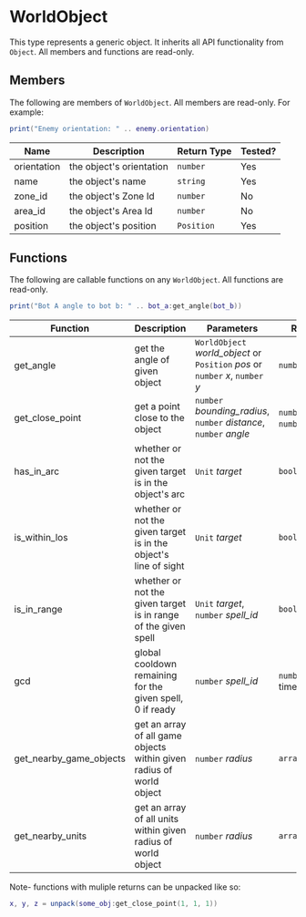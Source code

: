 # WorldObject

This type represents a generic object. It inherits all API functionality from `Object`. All members and functions are read-only.

## Members

The following are members of `WorldObject`. All members are read-only. For example:

```lua
print("Enemy orientation: " .. enemy.orientation)
```

| Name        | Description              | Return Type | Tested? |
| ----------- | ------------------------ | ----------- | ------- |
| orientation | the object's orientation | `number`    | Yes     |
| name        | the object's name        | `string`    | Yes     |
| zone_id     | the object's Zone Id     | `number`    | No      |
| area_id     | the object's Area Id     | `number`    | No      |
| position    | the object's position    | `Position`  | Yes     |

## Functions

The following are callable functions on any `WorldObject`. All functions are read-only.

```lua
print("Bot A angle to bot b: " .. bot_a:get_angle(bot_b))
```

| Function                | Description                                                          | Parameters                                                                     | Return Type                              | Tested? |
| ----------------------- | -------------------------------------------------------------------- | ------------------------------------------------------------------------------ | ---------------------------------------- | ------- |
| get_angle               | get the angle of given object                                        | `WorldObject` _world_object_ or `Position` _pos_ or `number` _x_, `number` _y_ | `number`                                 | No      |
| get_close_point         | get a point close to the object                                      | `number` _bounding_radius_, `number` _distance_, `number` _angle_              | `number` _x_, `number` _y_, `number` _z_ | No      |
| has_in_arc              | whether or not the given target is in the object's arc               | `Unit` _target_                                                                | `bool`                                   | No      |
| is_within_los           | whether or not the given target is in the object's line of sight     | `Unit` _target_                                                                | `bool`                                   | No      |
| is_in_range             | whether or not the given target is in range of the given spell       | `Unit` _target_, `number` _spell_id_                                           | `bool`                                   | No      |
| gcd                     | global cooldown remaining for the given spell, 0 if ready            | `number` _spell_id_                                                            | `number` (remaining time)                | No      |
| get_nearby_game_objects | get an array of all game objects within given radius of world object | `number` _radius_                                                              | `array<GameObject>`                      | No      |
| get_nearby_units        | get an array of all units within given radius of world object        | `number` _radius_                                                              | `array<Unit>`                            | No      |

Note- functions with muliple returns can be unpacked like so:

```lua
x, y, z = unpack(some_obj:get_close_point(1, 1, 1))
```
